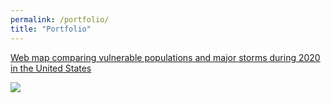 ```yaml
---
permalink: /portfolio/
title: "Portfolio"
---
```


[Web map comparing vulnerable populations and major storms during 2020 in the United States](https://codepen.io/easternhercules/pen/RwRJwag)



<img src="{{site.baseurl}}/assets/images/mapscreencap_stormvuln.png">
